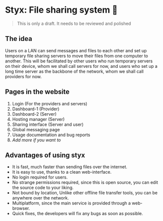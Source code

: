 # Styx: File sharing system :rocket:
> This is only a draft. It needs to be reviewed and polished

## The idea
Users on a LAN can send messages and files to each other and set up temporary file sharing servers to move their files from one computer to another.
This will be facilitated by other users who run temporary servers on their device, whom we shall call servers for now, and users who set up a long time server as the backbone of the network, whom we shall call providers for now.

## Pages in the website
1. Login (For the providers and servers)
2. Dashboard-1 (Provider)
3. Dashboard-2 (Server)
4. Hosting manager (Server)
5. Sharing interface (Server and user)
6. Global messaging page
7. Usage documentation and bug reports
8. _Add more if you want to_

## Advantages of using styx 
* It is fast, much faster than sending files over the internet.  
* It is easy to use, thanks to a clean web-interface.  
* No login required for users.
* No strange permissions required, since this is open source, you can edit the source code to your liking.  
* Not bound by location, Unlike other offline file transfer tools, you can be anywhere over the network.  
* Multiplatform, since the main service is provided through a web-browser.  
* Quick fixes, the developers will fix any bugs as soon as possible.  
